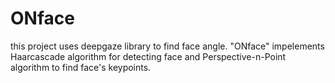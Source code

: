 # ONface
this project uses deepgaze library to find face angle.
"ONface" impelements Haarcascade algorithm for detecting face and Perspective-n-Point algorithm to find face's keypoints.
